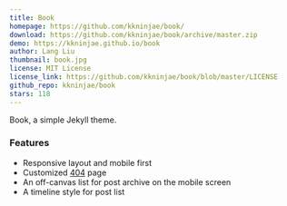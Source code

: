 ```yaml
---
title: Book
homepage: https://github.com/kkninjae/book/
download: https://github.com/kkninjae/book/archive/master.zip
demo: https://kkninjae.github.io/book
author: Lang Liu
thumbnail: book.jpg
license: MIT License
license_link: https://github.com/kkninjae/book/blob/master/LICENSE
github_repo: kkninjae/book
stars: 118
---
```


Book, a simple Jekyll theme.

### Features

* Responsive layout and mobile first
* Customized [404](http://kkninjae.github.io/book/hehe) page
* An off-canvas list for post archive on the mobile screen
* A timeline style for post list
